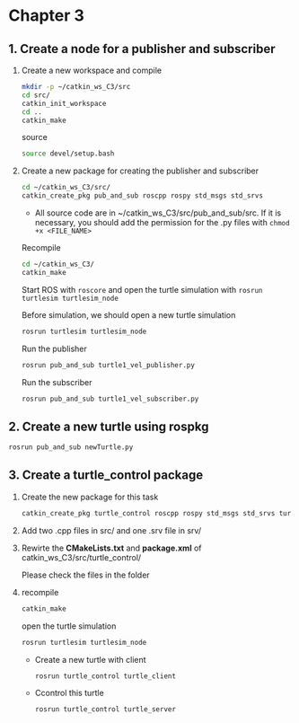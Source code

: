 <!--
 * @Author: Jingsheng Lyu
 * @Date: 2021-01-29 23:04:01
 * @LastEditors: Jingsheng Lyu
 * @LastEditTime: 2021-01-30 00:05:31
 * @FilePath: /ROS_Learning/HW/HW2/README.md
 * @Github: https://github.com/jingshenglyu
 * @Web: https://jingshenglyu.github.io/
 * @E-Mail: jingshenglyu@gmail.com
-->
# Chapter 3

## 1. Create a node for a publisher and subscriber

1. Create a new workspace and compile

   ```bash
   mkdir -p ~/catkin_ws_C3/src
   cd src/
   catkin_init_workspace
   cd ..
   catkin_make
   ```

   source

   ```bash
   source devel/setup.bash
   ```

2. Create a new package for creating the publisher and subscriber

    ```bash
    cd ~/catkin_ws_C3/src/
    catkin_create_pkg pub_and_sub roscpp rospy std_msgs std_srvs
    ```

    * All source code are in ~/catkin_ws_C3/src/pub_and_sub/src. If it is necessary, you should add the permission for the .py files with `chmod +x <FILE_NAME>`

    Recompile

    ```bash
    cd ~/catkin_ws_C3/
    catkin_make
    ```

    Start ROS with `roscore` and open the turtle simulation with `rosrun turtlesim turtlesim_node`

    Before simulation, we should open a new turtle simulation

    ```bash
    rosrun turtlesim turtlesim_node
    ```

    Run the publisher

    ```bash
    rosrun pub_and_sub turtle1_vel_publisher.py
    ```

    Run the subscriber

    ```bash
    rosrun pub_and_sub turtle1_vel_subscriber.py
    ```

## 2. Create a new turtle using rospkg

   ```bash
   rosrun pub_and_sub newTurtle.py
   ```

## 3. Create a turtle_control package

1. Create the new package for this task

    ```bash
    catkin_create_pkg turtle_control roscpp rospy std_msgs std_srvs turtlesim
    ```

2. Add two .cpp files in src/ and one .srv file in srv/

3. Rewirte the **CMakeLists.txt** and **package.xml** of catkin_ws_C3/src/turtle_control/ 

    Please check the files in the folder

4. recompile

    ```bash
    catkin_make
    ```

    open the turtle simulation

    ```bash
    rosrun turtlesim turtlesim_node
    ```

    * Create a new turtle with client
  
        ```bash
        rosrun turtle_control turtle_client
        ```

    * Ccontrol this turtle
  
        ```bash
        rosrun turtle_control turtle_server
        ```

